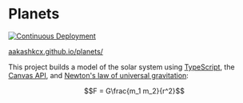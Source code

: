 # Planets

[![Continuous Deployment](https://github.com/aakashkcx/planets/actions/workflows/cd.yml/badge.svg)](https://github.com/aakashkcx/planets/actions/workflows/cd.yml)

[aakashkcx.github.io/planets/](https://aakashkcx.github.io/planets/)

This project builds a model of the solar system using [TypeScript](https://www.typescriptlang.org/), the [Canvas API](https://developer.mozilla.org/en-US/docs/Web/API/Canvas_API), and [Newton's law of universal gravitation](https://en.wikipedia.org/wiki/Newton%27s_law_of_universal_gravitation):

$$F = G\frac{m_1 m_2}{r^2}$$
